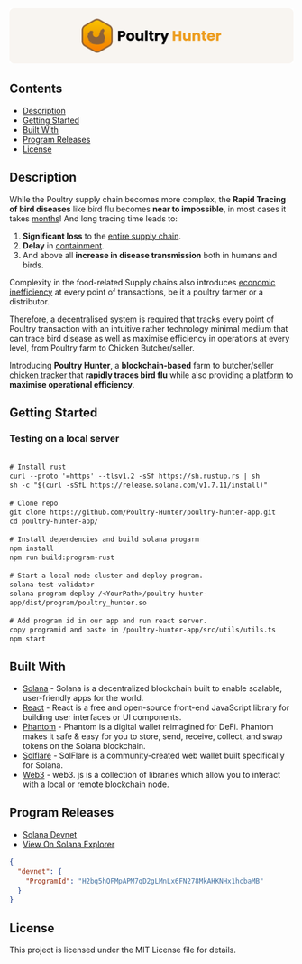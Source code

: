 ![Poultry Hunter](./images/banner.png)


## Contents

- [Description](#Description)
- [Getting Started](#Getting-Started)
- [Built With](#Built-With)
- [Program Releases](#Program-Releases)
- [License](#License)



## Description

While the Poultry supply chain becomes more complex, the **Rapid Tracing of bird diseases** like bird flu becomes **near to impossible**, in most cases it takes <u>months</u>! And long tracing time leads to:

1. **Significant loss** to the <u>entire supply chain</u>.
2. **Delay** in <u>containment</u>.
3. And above all **increase in disease transmission** both in humans and birds.

Complexity in the food-related Supply chains also introduces <u>economic inefficiency</u> at every point of transactions, be it a poultry farmer or a distributor.


Therefore, a decentralised system is required that tracks every point of Poultry transaction with an intuitive rather technology minimal medium that can trace bird disease as well as maximise efficiency in operations at every level, from Poultry farm to Chicken Butcher/seller.

 Introducing **Poultry Hunter**, a **blockchain-based** farm to butcher/seller <u>chicken tracker</u> that **rapidly traces bird flu** while also providing a <u>platform</u> to **maximise operational efficiency**. 




## Getting Started

### Testing on a local server

```shell

# Install rust
curl --proto '=https' --tlsv1.2 -sSf https://sh.rustup.rs | sh
sh -c "$(curl -sSfL https://release.solana.com/v1.7.11/install)"

# Clone repo
git clone https://github.com/Poultry-Hunter/poultry-hunter-app.git
cd poultry-hunter-app/

# Install dependencies and build solana progarm
npm install
npm run build:program-rust

# Start a local node cluster and deploy program.
solana-test-validator
solana program deploy /<YourPath>/poultry-hunter-app/dist/program/poultry_hunter.so 

# Add program id in our app and run react server.
copy programid and paste in /poultry-hunter-app/src/utils/utils.ts
npm start

```





## Built With

- [Solana](https://solana.com/) - Solana is a decentralized blockchain built to enable scalable, user-friendly apps for the world.
- [React](https://reactjs.org/) - React is a free and open-source front-end JavaScript library for building user interfaces or UI components.
- [Phantom](https://phantom.app/) - Phantom is a digital wallet reimagined for DeFi. Phantom makes it safe & easy for you to store, send, receive, collect, and swap tokens on the Solana blockchain.
- [Solflare](https://solflare.com/) - SolFlare is a community-created web wallet built specifically for Solana. 
- [Web3](https://solana-labs.github.io/solana-web3.js/) - web3. js is a collection of libraries which allow you to interact with a local or remote blockchain node.

## Program Releases

- [Solana Devnet](https://explorer.solana.com/?cluster=devnet)
- [View On Solana Explorer](https://explorer.solana.com/address/H2bq5hQFMpAPM7qD2gLMnLx6FN278MkAHKNHx1hcbaMB?cluster=devnet)

```json
{
  "devnet": {
    "ProgramId": "H2bq5hQFMpAPM7qD2gLMnLx6FN278MkAHKNHx1hcbaMB"
  }
}
```



## License

This project is licensed under the MIT License file for details.

